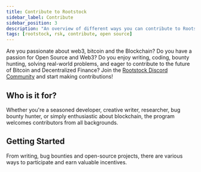 ```yaml
---
title: Contribute to Rootstock
sidebar_label: Contribute
sidebar_position: 3
description: "An overview of different ways you can contribute to Rootstock."
tags: [rootstock, rsk, contribute, open source]
---
```


Are you passionate about web3, bitcoin and the Blockchain? Do you have a passion for Open Source and Web3? Do you enjoy writing, coding, bounty hunting, solving real-world problems, and eager to contribute to the future of Bitcoin and Decentralized Finance? Join the [Rootstock Discord Community](https://rootstock.io/discord) and start making contributions!

## Who is it for?

Whether you're a seasoned developer, creative writer, researcher, bug bounty hunter, or simply enthusiastic about blockchain, the program welcomes contributors from all backgrounds.

## Getting Started

From writing, bug bounties and open-source projects, there are various ways to participate and earn valuable incentives. 

<Card
  title="Hacktivator Program"
  description="Contribute to Rootstock's Open Source Repos via code, content, etc and earn rewards."
  link="/resources/contribute/hacktivator-program/"
/>

<br></br>

<Card
  title="Writing Contests"
  description="Contribute articles, tutorials and guides about Rootstock, Bitcoin, etc."
  link="/resources/contribute/writing-contest/"
/>

<br></br>

<Card
  title="Bug Bounty Program"
  description="RootstockLabs has created the bug bounty program to reward researchers that submit valid vulnerabilities to improve the RootstockLabs platforms security."
  link="/resources/contribute/bug-bounty/"
/>
